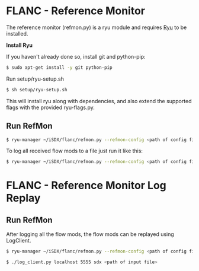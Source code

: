 # FLANC - Reference Monitor

The reference monitor (refmon.py) is a ryu module and requires [Ryu](http://osrg.github.io/ryu/) to be installed.

__Install Ryu__

If you haven't already done so, install git and python-pip:
```bash
$ sudo apt-get install -y git python-pip
```

Run setup/ryu-setup.sh
```bash
$ sh setup/ryu-setup.sh
```

This will install ryu along with dependencies, and also extend the supported flags with the provided ryu-flags.py.

## Run RefMon

```bash
$ ryu-manager ~/iSDX/flanc/refmon.py --refmon-config <path of config file>
```

To log all received flow mods to a file just run it like this:

```bash
$ ryu-manager ~/iSDX/flanc/refmon.py --refmon-config <path of config file> --refmon-flowmodlog <path of log file>
```

# FLANC - Reference Monitor Log Replay

## Run RefMon

After logging all the flow mods, the flow mods can be replayed using LogClient.

```bash
$ ryu-manager ~/iSDX/flanc/refmon.py --refmon-config <path of config file>
```

```bash
$ ./log_client.py localhost 5555 sdx <path of input file>
```
